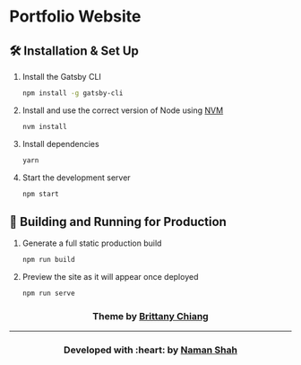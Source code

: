 # Portfolio Website

## 🛠 Installation & Set Up

1. Install the Gatsby CLI

   ```sh
   npm install -g gatsby-cli
   ```

2. Install and use the correct version of Node using [NVM](https://github.com/nvm-sh/nvm)

   ```sh
   nvm install
   ```

3. Install dependencies

   ```sh
   yarn
   ```

4. Start the development server

   ```sh
   npm start
   ```

## 🚀 Building and Running for Production

1. Generate a full static production build

   ```sh
   npm run build
   ```

1. Preview the site as it will appear once deployed

   ```sh
   npm run serve
   ```

<h3 align="center">Theme by <a href="https://github.com/bchiang7">Brittany Chiang</a></h3>

---
<h3 align="center"><b>Developed with :heart: by <a href="https://github.com/namanshah01">Naman Shah</a></b></h3>